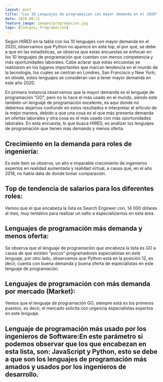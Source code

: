 ```yaml
---
layout: post
title: "Los 10 Lenguajes de programacion con mayor demanda en el 2020"
date: 2020-08-21
feature_image: images/programacion.jpg
tags: [Codigos, Programacion]
---
```


Según HIRED en la tabla con los 10 lenguajes con mayor demanda en el 2020, observamos que Python no aparece en este top, el por qué, se debe a que en las estadísticas, se observa que estas encuestas se enfocan en los 10 lenguajes de programación que cuentan con menos competencia y más oportunidades laborales.
Cabe aclarar que estas encuestas se realizaron en los lugares importantes que marcan tendencia en el mundo de la tecnología, los cuales se centran en Londres, San Francisco y New York; en dónde, estos lenguajes se consideran van a tener mayor demanda en este año 2020.

En primera instancia observamos que la mayor demanda es el lenguaje de programación “GO”, pero no lo hace el más usado en el mundo, siendo este también un lenguaje de programación excelente, es aquí donde no debemos dejarnos confundir en estos resultados e interpretar el artículo de la mejor manera, debido a que una cosa es el que más presenta demanda en ofertas laborales y otra cosa es el más usado con más oportunidades laborales. En esta encuesta, lo que busca HIRED, es analizar los lenguajes de programación que tienen más demanda y menos oferta.

<!--more-->

##  Crecimiento en la demanda para roles de ingeniería:

Es este ítem se observa, un alto e imparable crecimiento de ingenieros expertos en realidad aumentada y realidad virtual, a causa qué, en el año 2018, no había data de donde tomar comparación.

##  Top de tendencia de salarios para los diferentes roles:
Vemos que el que encabeza la lista es Search Engineer con, 14 000 dólares al mes, muy tentativo para realizar un salto a especializarnos en esta área.

##  Lenguajes de programación más demanda y menos oferta:

Se observa que el lenguaje de programación que encabeza la lista es GO a causa de que existen “pocos” programadores especialistas en este lenguaje, por otro lado, observamos que Python está en la posición 12, es decir, cuenta con buena demanda y buena oferta de especialistas en este lenguaje de programación.

##   Lenguajes de programación con más demanda por mercado (Market):

Vemos que el lenguaje de programación GO, siempre está es los primeros puestos, es decir, el mercado solicita con urgencia especialistas expertos en este lenguaje.

##   Lenguaje de programación más usado por los ingenieros de Software:En este parámetro si podemos observar que los que encabezan en esta lista, son: JavaScript y Python, esto se debe a que son los lenguajes de programación más amados y usados por los ingenieros de desarrollo.









